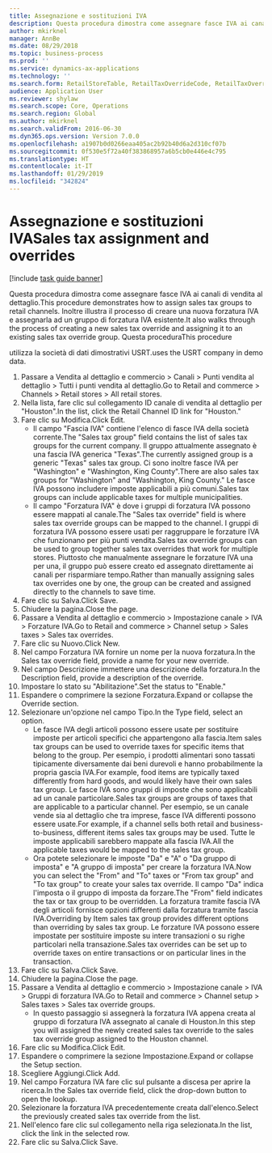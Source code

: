 ```yaml
---
title: Assegnazione e sostituzioni IVA
description: Questa procedura dimostra come assegnare fasce IVA ai canali di vendita al dettaglio.
author: mkirknel
manager: AnnBe
ms.date: 08/29/2018
ms.topic: business-process
ms.prod: ''
ms.service: dynamics-ax-applications
ms.technology: ''
ms.search.form: RetailStoreTable, RetailTaxOverrideCode, RetailTaxOverrideGroup
audience: Application User
ms.reviewer: shylaw
ms.search.scope: Core, Operations
ms.search.region: Global
ms.author: mkirknel
ms.search.validFrom: 2016-06-30
ms.dyn365.ops.version: Version 7.0.0
ms.openlocfilehash: a1907b0d0266eaa405ac2b92b40d6a2d310cf07b
ms.sourcegitcommit: 0f530e5f72a40f383868957a6b5cb0e446e4c795
ms.translationtype: HT
ms.contentlocale: it-IT
ms.lasthandoff: 01/29/2019
ms.locfileid: "342824"
---
```

# <a name="sales-tax-assignment-and-overrides"></a><span data-ttu-id="ed4d4-103">Assegnazione e sostituzioni IVA</span><span class="sxs-lookup"><span data-stu-id="ed4d4-103">Sales tax assignment and overrides</span></span>

[!include [task guide banner](../../includes/task-guide-banner.md)]

<span data-ttu-id="ed4d4-104">Questa procedura dimostra come assegnare fasce IVA ai canali di vendita al dettaglio.</span><span class="sxs-lookup"><span data-stu-id="ed4d4-104">This procedure demonstrates how to assign sales tax groups to retail channels.</span></span> <span data-ttu-id="ed4d4-105">Inoltre illustra il processo di creare una nuova forzatura IVA e assegnarla ad un gruppo di forzatura IVA esistente.</span><span class="sxs-lookup"><span data-stu-id="ed4d4-105">It also walks through the process of creating a new sales tax override and assigning it to an existing sales tax override group.</span></span> <span data-ttu-id="ed4d4-106">Questa procedura</span><span class="sxs-lookup"><span data-stu-id="ed4d4-106">This procedure</span></span>

<span data-ttu-id="ed4d4-107">utilizza la società di dati dimostrativi USRT.</span><span class="sxs-lookup"><span data-stu-id="ed4d4-107">uses the USRT company in demo data.</span></span>

1. <span data-ttu-id="ed4d4-108">Passare a Vendita al dettaglio e commercio > Canali > Punti vendita al dettaglio > Tutti i punti vendita al dettaglio.</span><span class="sxs-lookup"><span data-stu-id="ed4d4-108">Go to Retail and commerce > Channels > Retail stores > All retail stores.</span></span>
2. <span data-ttu-id="ed4d4-109">Nella lista, fare clic sul collegamento ID canale di vendita al dettaglio per "Houston".</span><span class="sxs-lookup"><span data-stu-id="ed4d4-109">In the list, click the Retail Channel ID link for "Houston."</span></span>
3. <span data-ttu-id="ed4d4-110">Fare clic su Modifica.</span><span class="sxs-lookup"><span data-stu-id="ed4d4-110">Click Edit.</span></span>
    * <span data-ttu-id="ed4d4-111">Il campo "Fascia IVA" contiene l'elenco di fasce IVA della società corrente.</span><span class="sxs-lookup"><span data-stu-id="ed4d4-111">The "Sales tax group" field contains the list of sales tax groups for the current company.</span></span> <span data-ttu-id="ed4d4-112">Il gruppo attualmente assegnato è una fascia IVA generica "Texas".</span><span class="sxs-lookup"><span data-stu-id="ed4d4-112">The currently assigned group is a generic "Texas" sales tax group.</span></span> <span data-ttu-id="ed4d4-113">Ci sono inoltre fasce IVA per "Washington" e "Washington, King County".</span><span class="sxs-lookup"><span data-stu-id="ed4d4-113">There are also sales tax groups for "Washington" and "Washington, King County."</span></span> <span data-ttu-id="ed4d4-114">Le fasce IVA possono includere imposte applicabili a più comuni.</span><span class="sxs-lookup"><span data-stu-id="ed4d4-114">Sales tax groups can include applicable taxes for multiple municipalities.</span></span>  
    * <span data-ttu-id="ed4d4-115">Il campo "Forzatura IVA" è dove i gruppi di forzatura IVA possono essere mappati al canale.</span><span class="sxs-lookup"><span data-stu-id="ed4d4-115">The "Sales tax override" field is where sales tax override groups can be mapped to the channel.</span></span> <span data-ttu-id="ed4d4-116">I gruppi di forzatura IVA possono essere usati per raggruppare le forzature IVA che funzionano per più punti vendita.</span><span class="sxs-lookup"><span data-stu-id="ed4d4-116">Sales tax override groups can be used to group together sales tax overrides that work for multiple stores.</span></span> <span data-ttu-id="ed4d4-117">Piuttosto che manualmente assegnare le forzature IVA una per una, il gruppo può essere creato ed assegnato direttamente ai canali per risparmiare tempo.</span><span class="sxs-lookup"><span data-stu-id="ed4d4-117">Rather than manually assigning sales tax overrides one by one, the group can be created and assigned directly to the channels to save time.</span></span>  
4. <span data-ttu-id="ed4d4-118">Fare clic su Salva.</span><span class="sxs-lookup"><span data-stu-id="ed4d4-118">Click Save.</span></span>
5. <span data-ttu-id="ed4d4-119">Chiudere la pagina.</span><span class="sxs-lookup"><span data-stu-id="ed4d4-119">Close the page.</span></span>
6. <span data-ttu-id="ed4d4-120">Passare a Vendita al dettaglio e commercio > Impostazione canale > IVA > Forzature IVA.</span><span class="sxs-lookup"><span data-stu-id="ed4d4-120">Go to Retail and commerce > Channel setup > Sales taxes > Sales tax overrides.</span></span>
7. <span data-ttu-id="ed4d4-121">Fare clic su Nuovo.</span><span class="sxs-lookup"><span data-stu-id="ed4d4-121">Click New.</span></span>
8. <span data-ttu-id="ed4d4-122">Nel campo Forzatura IVA fornire un nome per la nuova forzatura.</span><span class="sxs-lookup"><span data-stu-id="ed4d4-122">In the Sales tax override field, provide a name for your new override.</span></span>
9. <span data-ttu-id="ed4d4-123">Nel campo Descrizione immettere una descrizione della forzatura.</span><span class="sxs-lookup"><span data-stu-id="ed4d4-123">In the Description field, provide a description of the override.</span></span>
10. <span data-ttu-id="ed4d4-124">Impostare lo stato su "Abilitazione".</span><span class="sxs-lookup"><span data-stu-id="ed4d4-124">Set the status to "Enable."</span></span>
11. <span data-ttu-id="ed4d4-125">Espandere o comprimere la sezione Forzatura.</span><span class="sxs-lookup"><span data-stu-id="ed4d4-125">Expand or collapse the Override section.</span></span>
12. <span data-ttu-id="ed4d4-126">Selezionare un'opzione nel campo Tipo.</span><span class="sxs-lookup"><span data-stu-id="ed4d4-126">In the Type field, select an option.</span></span>
    * <span data-ttu-id="ed4d4-127">Le fasce IVA degli articoli possono essere usate per sostituire imposte per articoli specifici che appartengono alla fascia.</span><span class="sxs-lookup"><span data-stu-id="ed4d4-127">Item sales tax groups can be used to override taxes for specific items that belong to the group.</span></span> <span data-ttu-id="ed4d4-128">Per esempio, i prodotti alimentari sono tassati tipicamente diversamente dai beni durevoli e hanno probabilmente la propria gascia IVA.</span><span class="sxs-lookup"><span data-stu-id="ed4d4-128">For example, food items are typically taxed differently from hard goods, and would likely have their own sales tax group.</span></span>     <span data-ttu-id="ed4d4-129">Le fasce IVA sono gruppi di imposte che sono applicabili ad un canale particolare.</span><span class="sxs-lookup"><span data-stu-id="ed4d4-129">Sales tax groups are groups of taxes that are applicable to a particular channel.</span></span> <span data-ttu-id="ed4d4-130">Per esempio, se un canale vende sia al dettaglio che tra imprese, fasce IVA differenti possono essere usate.</span><span class="sxs-lookup"><span data-stu-id="ed4d4-130">For example, if a channel sells both retail and business-to-business, different items sales tax groups may be used.</span></span> <span data-ttu-id="ed4d4-131">Tutte le imposte applicabili sarebbero mappate alla fascia IVA.</span><span class="sxs-lookup"><span data-stu-id="ed4d4-131">All the applicable taxes would be mapped to the sales tax group.</span></span>  
    * <span data-ttu-id="ed4d4-132">Ora potete selezionare le imposte "Da" e "A" o "Da gruppo di imposta" e "A gruppo di imposta" per creare la forzatura IVA.</span><span class="sxs-lookup"><span data-stu-id="ed4d4-132">Now you can select the "From" and "To" taxes or "From tax group" and "To tax group" to create your sales tax override.</span></span>    <span data-ttu-id="ed4d4-133">Il campo "Da" indica l'imposta o il gruppo di imposta da forzare.</span><span class="sxs-lookup"><span data-stu-id="ed4d4-133">The "From" field indicates the tax or tax group to be overridden.</span></span> <span data-ttu-id="ed4d4-134">La forzatura tramite fascia IVA degli articoli fornisce opzioni differenti dalla forzatura tramite fascia IVA.</span><span class="sxs-lookup"><span data-stu-id="ed4d4-134">Overriding by Item sales tax group provides different options than overriding by sales tax group.</span></span>    <span data-ttu-id="ed4d4-135">Le forzature IVA possono essere impostate per sostituire imposte su intere transazioni o su righe particolari nella transazione.</span><span class="sxs-lookup"><span data-stu-id="ed4d4-135">Sales tax overrides can be set up to override taxes on entire transactions or on particular lines in the transaction.</span></span>  
13. <span data-ttu-id="ed4d4-136">Fare clic su Salva.</span><span class="sxs-lookup"><span data-stu-id="ed4d4-136">Click Save.</span></span>
14. <span data-ttu-id="ed4d4-137">Chiudere la pagina.</span><span class="sxs-lookup"><span data-stu-id="ed4d4-137">Close the page.</span></span>
15. <span data-ttu-id="ed4d4-138">Passare a Vendita al dettaglio e commercio > Impostazione canale > IVA > Gruppi di forzatura IVA.</span><span class="sxs-lookup"><span data-stu-id="ed4d4-138">Go to Retail and commerce > Channel setup > Sales taxes > Sales tax override groups.</span></span>
    * <span data-ttu-id="ed4d4-139">In questo passaggio si assegnerà la forzatura IVA appena creata al gruppo di forzatura IVA assegnato al canale di Houston.</span><span class="sxs-lookup"><span data-stu-id="ed4d4-139">In this step you will assigned the newly created sales tax override to the sales tax override group assigned to the Houston channel.</span></span>  
16. <span data-ttu-id="ed4d4-140">Fare clic su Modifica.</span><span class="sxs-lookup"><span data-stu-id="ed4d4-140">Click Edit.</span></span>
17. <span data-ttu-id="ed4d4-141">Espandere o comprimere la sezione Impostazione.</span><span class="sxs-lookup"><span data-stu-id="ed4d4-141">Expand or collapse the Setup section.</span></span>
18. <span data-ttu-id="ed4d4-142">Scegliere Aggiungi.</span><span class="sxs-lookup"><span data-stu-id="ed4d4-142">Click Add.</span></span>
19. <span data-ttu-id="ed4d4-143">Nel campo Forzatura IVA fare clic sul pulsante a discesa per aprire la ricerca.</span><span class="sxs-lookup"><span data-stu-id="ed4d4-143">In the Sales tax override field, click the drop-down button to open the lookup.</span></span>
20. <span data-ttu-id="ed4d4-144">Selezionare la forzatura IVA precedentemente creata dall'elenco.</span><span class="sxs-lookup"><span data-stu-id="ed4d4-144">Select the previously created sales tax override from the list.</span></span>
21. <span data-ttu-id="ed4d4-145">Nell'elenco fare clic sul collegamento nella riga selezionata.</span><span class="sxs-lookup"><span data-stu-id="ed4d4-145">In the list, click the link in the selected row.</span></span>
22. <span data-ttu-id="ed4d4-146">Fare clic su Salva.</span><span class="sxs-lookup"><span data-stu-id="ed4d4-146">Click Save.</span></span>

